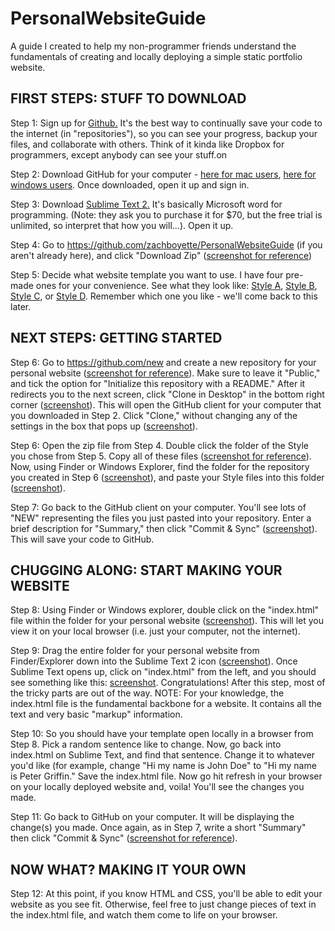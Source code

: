 PersonalWebsiteGuide
====================

A guide I created to help my non-programmer friends understand the fundamentals of creating and locally deploying a simple static portfolio website.

<h2>FIRST STEPS: STUFF TO DOWNLOAD</h2>

Step 1: Sign up for [Github.](https://github.com/join) It's the best way to continually save your code to the internet (in "repositories"), so you can see your progress, backup your files, and collaborate with others. Think of it kinda like Dropbox for programmers, except anybody can see your stuff.on

Step 2: Download GitHub for your computer - [here for mac users](https://mac.github.com/), [here for windows users](https://windows.github.com/). Once downloaded, open it up and sign in.

Step 3: Download [Sublime Text 2.](http://www.sublimetext.com/2) It's basically Microsoft word for programming. (Note: they ask you to purchase it for $70, but the free trial is unlimited, so interpret that how you will...). Open it up.

Step 4: Go to https://github.com/zachboyette/PersonalWebsiteGuide (if you aren't already here), and click "Download Zip" ([screenshot for reference](http://imgur.com/x7fmpJc))

Step 5: Decide what website template you want to use. I have four pre-made ones for your convenience. See what they look like: [Style A](http://stylea.recsy.com), [Style B](http://styleb.recsy.com), [Style C](http://stylec.recsy.com), or [Style D](http://styled.recsy.com). Remember which one you like - we'll come back to this later.

<h2>NEXT STEPS: GETTING STARTED</h2>

Step 6: Go to https://github.com/new and create a new repository for your personal website ([screenshot for reference](http://imgur.com/uGnC0zM)). Make sure to leave it "Public," and tick the option for "Initialize this repository with a README." After it redirects you to the next screen, click "Clone in Desktop" in the bottom right corner ([screenshot](http://imgur.com/pC1KFZC)). This will open the GitHub client for your computer that you downloaded in Step 2. Click "Clone," without changing any of the settings in the box that pops up ([screenshot](http://imgur.com/XphOo0O)).

Step 6: Open the zip file from Step 4. Double click the folder of the Style you chose from Step 5. Copy all of these files ([screenshot for reference](http://imgur.com/1POoAuH)). Now, using Finder or Windows Explorer, find the folder for the repository you created in Step 6 ([screenshot](http://imgur.com/Cs20Cou)), and paste your Style files into this folder ([screenshot](http://imgur.com/wG4unpi)).

Step 7: Go back to the GitHub client on your computer. You'll see lots of "NEW" representing the files you just pasted into your repository. Enter a brief description for "Summary," then click "Commit & Sync" ([screenshot](http://imgur.com/RWJ15Ey)). This will save your code to GitHub.

<h2>CHUGGING ALONG: START MAKING YOUR WEBSITE</h2>

Step 8: Using Finder or Windows explorer, double click on the "index.html" file within the folder for your personal website ([screenshot](http://imgur.com/5nwKrXq)). This will let you view it on your local browser (i.e. just your computer, not the internet). 

Step 9: Drag the entire folder for your personal website from Finder/Explorer down into the Sublime Text 2 icon ([screenshot](http://imgur.com/5AhAnw0)). Once Sublime Text opens up, click on "index.html" from the left, and you should see something like this: [screenshot](http://imgur.com/KNFDrLb). 
Congratulations! After this step, most of the tricky parts are out of the way.
NOTE: For your knowledge, the index.html file is the fundamental backbone for a website. It contains all the text and very basic "markup" information. 

Step 10: So you should have your template open locally in a browser from Step 8. Pick a random sentence like to change. Now, go back into index.html on Sublime Text, and find that sentence. Change it to whatever you'd like (for example, change "Hi my name is John Doe" to "Hi my name is Peter Griffin." Save the index.html file. Now go hit refresh in your browser on your locally deployed website and, voila! You'll see the changes you made.

Step 11: Go back to GitHub on your computer. It will be displaying the change(s) you made. Once again, as in Step 7, write a short "Summary" then click "Commit & Sync" ([screenshot for reference](http://imgur.com/z34MP24)).

<h2>NOW WHAT? MAKING IT YOUR OWN</h2>

Step 12: At this point, if you know HTML and CSS, you'll be able to edit your website as you see fit. Otherwise, feel free to just change pieces of text in the index.html file, and watch them come to life on your browser.
